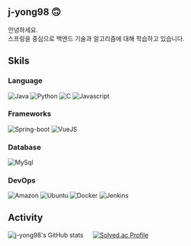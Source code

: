## j-yong98 🙃
안녕하세요.  
스프링을 중심으로 백엔드 기술과 알고리즘에 대해 학습하고 있습니다.  
<!--
**j-yong98/j-yong98** is a ✨ _special_ ✨ repository because its `README.md` (this file) appears on your GitHub profile.

Here are some ideas to get you started:

- 🔭 I’m currently working on ...
- 🌱 I’m currently learning ...
- 👯 I’m looking to collaborate on ...
- 🤔 I’m looking for help with ...
- 💬 Ask me about ...
- 📫 How to reach me: ...
- 😄 Pronouns: ...
- ⚡ Fun fact: ...
-->
## Skils
### Language 
![Java](https://img.shields.io/badge/Java-007396?style=flat-square&logo=Java&logoColor=white)
![Python](https://img.shields.io/badge/Python-3766AB?style=flat-square&logo=Python&logoColor=white) 
![C](https://img.shields.io/badge/C-A8B9CC?style=flat-square&logo=C&logoColor=white)
![Javascript](https://img.shields.io/badge/Javascript-ffb13b?style=flat-square&logo=javascript&logoColor=white)
### Frameworks
![Spring-boot](https://img.shields.io/badge/SpringBoot-6DB33F?style=flat-square&logo=Spring&logoColor=white)
![VueJS](https://img.shields.io/badge/Vue.js-4FC08D?style=flat-square&logo=Vue.js&logoColor=white)
### Database
![MySql](https://img.shields.io/badge/Mysql-E6B91E?style=flat-square&logo=MySql&logoColor=white)
### DevOps
![Amazon](https://img.shields.io/badge/Amazon%20AWS-232F3E?style=flat-square&logo=Amazon%20AWS&logoColor=white)
![Ubuntu](https://img.shields.io/badge/Ubuntu-E95420?style=flat-square&logo=Ubuntu&logoColor=white)
![Docker](https://img.shields.io/badge/Docker-2496ED?style=flat-square&logo=Docker&logoColor=white)
![Jenkins](https://img.shields.io/badge/jenkins-D24939?style=flat-square&logo=Jenkins&logoColor=white)

## Activity
![j-yong98's GitHub stats](https://github-readme-stats.vercel.app/api?username=j-yong98&show_icons=true&theme=tokyonight)
　
[![Solved.ac Profile](http://mazassumnida.wtf/api/v2/generate_badge?boj=chlwodyd9829)](https://solved.ac/chlwodyd9829/)
